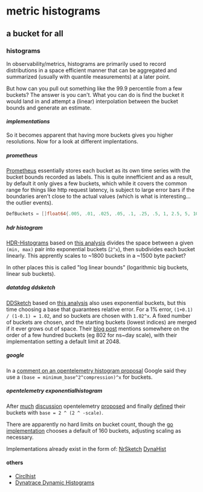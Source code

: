 # metric histograms

## a bucket for all

### histograms

In observability/metrics, histograms are primarily used to record
distributions in a space efficient manner
that can be aggregated and summarized (usually with quantile measurements)
at a later point.

But how can you pull out something like the 99.9 percentile from a few buckets?
The answer is you can't.
What you can do is find the bucket it would land in
and attempt a (linear) interpolation between the bucket bounds
and generate an estimate.

#### _implementations_

So it becomes apparent that having more buckets gives you higher resolutions.
Now for a look at different implentations.

##### _prometheus_

[Prometheus](https://prometheus.io/)
essentially stores each bucket as its own time series with the bucket bounds recorded as labels.
This is quite innefficient and as a result, by default it only gives a few buckets,
which while it covers the common range for things like http request latency,
is subject to large error bars if the boundaries aren't close to the actual values
(which is what is interesting... the outlier events).

```go
DefBuckets = []float64{.005, .01, .025, .05, .1, .25, .5, 1, 2.5, 5, 10}
```

##### _hdr_ histogram

[HDR-Histograms](http://hdrhistogram.org/)
based on [this analysis](http://www.david-andrzejewski.com/publications/hdr.pdf)
divides the space between a given `(min, max)` pair into exponential buckets (`2^x`),
then subdivides each bucket linearly.
This apprently scales to ~1800 buckets in a ~1500 byte packet?

In other places this is called "log linear bounds" (logarithmic big buckets, linear sub buckets).

##### _datatdog_ ddsketch

[DDSketch](https://www.vldb.org/pvldb/vol12/p2195-masson.pdf)
based on [this analysis](https://blog.acolyer.org/2019/09/06/ddsketch/)
also uses exponential buckets, but this time choosing a base that guarantees relative error.
For a 1% error, `(1+0.1) / (1-0.1) = 1.02`, and so buckets are chosen with `1.02^x`.
A fixed number of buckets are chosen,
and the starting buckets (lowest indices) are merged if it ever grows out of space.
Their [blog post](https://www.datadoghq.com/blog/engineering/computing-accurate-percentiles-with-ddsketch/)
mentions somewhere on the order of a few hundred buckets (eg 802 for ns~day scale),
with their implementation setting a default limit at 2048.

##### _google_

In a [comment on an opentelemetry histogram proposal](https://github.com/open-telemetry/opentelemetry-proto/pull/226#issuecomment-737496026)
Google said they use a `(base = minimum_base^2^compression)^x` for buckets.

##### _opentelemetry_ exponentialhistogram

After
[much](https://github.com/open-telemetry/opentelemetry-proto/pull/226)
[discussion](https://github.com/open-telemetry/oteps/pull/149)
opentelemetry [proposed](https://github.com/open-telemetry/oteps/blob/main/text/0149-exponential-histogram.md)
and finally [defined](https://github.com/open-telemetry/opentelemetry-specification/blob/main/specification/metrics/data-model.md#exponentialhistogram)
their buckets with
`base = 2 ^ (2 ^ -scale)`.

There are apparently no hard limits on bucket count,
though the [go implementation](https://github.com/open-telemetry/opentelemetry-go/pull/3022)
chooses a default of 160 buckets,
adjusting scaling as necessary.

Implementations already exist in the form of:
[NrSketch](https://github.com/newrelic-experimental/newrelic-sketch-java)
[DynaHist](https://github.com/dynatrace-oss/dynahist/blob/main/src/main/java/com/dynatrace/dynahist/layout/OpenTelemetryExponentialBucketsLayout.java)

#### others

- [Circlhist](https://arxiv.org/abs/2001.06561)
- [Dynatrace Dynamic Histograms](https://github.com/dynatrace-oss/dynahist)
